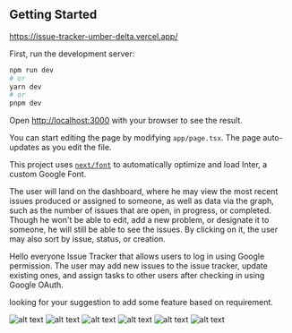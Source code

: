 ## Getting Started


 https://issue-tracker-umber-delta.vercel.app/

First, run the development server:

```bash
npm run dev
# or
yarn dev
# or
pnpm dev
```

Open [http://localhost:3000](http://localhost:3000) with your browser to see the result.

You can start editing the page by modifying `app/page.tsx`. The page auto-updates as you edit the file.

This project uses [`next/font`](https://nextjs.org/docs/basic-features/font-optimization) to automatically optimize and load Inter, a custom Google Font.



The user will land on the dashboard, where he may view the most recent issues produced or assigned to someone, as well as data via the graph, such as the number of issues that are open, in progress, or completed. Though he won't be able to edit, add a new problem, or designate it to someone, he will still be able to see the issues. By clicking on it, the user may also sort by issue, status, or creation. 

Hello everyone Issue Tracker  that allows users to log in using Google permission. The user may add new issues to the issue tracker, update existing ones, and assign tasks to other users after checking in using Google OAuth.

looking for your suggestion to add some feature based on requirement.


![alt text](./images/Dashboard_without_login.png)
![alt text](./images/login_with_user_dashborad.png)
![alt text](./images/issues_with_filter_and_sorted_by_status.png)
![alt text](./images/edit_assignable_delete.png)
![alt text](./images/deletion.png)
![alt text](./images/edit_and_change_status.png)
